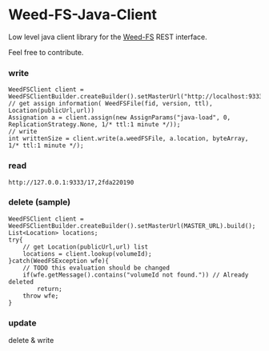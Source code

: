 Weed-FS-Java-Client
===================

Low level java client library for the [Weed-FS](https://code.google.com/p/weed-fs/) REST interface.

Feel free to contribute.


### write ###

```
WeedFSClient client = WeedFSClientBuilder.createBuilder().setMasterUrl("http://localhost:9333").build();
// get assign information( WeedFSFile(fid, version, ttl), Location(publicUrl,url))
Assignation a = client.assign(new AssignParams("java-load", 0, ReplicationStrategy.None, 1/* ttl:1 minute */));
// write
int writtenSize = client.write(a.weedFSFile, a.location, byteArray, 1/* ttl:1 minute */);
```

### read ###

```
http://127.0.0.1:9333/17,2fda220190
```

### delete (sample) ###

```
WeedFSClient client = WeedFSClientBuilder.createBuilder().setMasterUrl(MASTER_URL).build();
List<Location> locations;
try{
    // get Location(publicUrl,url) list
    locations = client.lookup(volumeId);
}catch(WeedFSException wfe){
    // TODO this evaluation should be changed
    if(wfe.getMessage().contains("volumeId not found.")) // Already deleted
        return;
    throw wfe;
}
```

### update ###
  delete & write